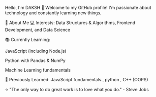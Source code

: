 Hello, I'm DAKSH 👋
Welcome to my GitHub profile! I'm passionate about technology and constantly learning new things.

🚀 About Me
💻 Interests: Data Structures & Algorithms, Frontend Development, and Data Science

📚 Currently Learning:

JavaScript (including Node.js)

Python with Pandas & NumPy

Machine Learning fundamentals

🌟 Previously Learned: JavaScript fundamentals , python , C++ (OOPS) 

⭐ "The only way to do great work is to love what you do." - Steve Jobs
<!---
DAKSH2305/DAKSH2305 is a ✨ special ✨ repository because its `README.md` (this file) appears on your GitHub profile.
You can click the Preview link to take a look at your changes.
--->
